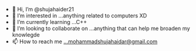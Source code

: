 - 👋 Hi, I’m @shujahaider21
- 👀 I’m interested in ...anything related to computers XD
- 🌱 I’m currently learning ...C++
- 💞️ I’m looking to collaborate on ...anything that can help me broaden my knowlegde 
- 📫 How to reach me ...mohammadshujahaidar@gmail.com

<!---
shujahaider21/shujahaider21 is a ✨ special ✨ repository because its `README.md` (this file) appears on your GitHub profile.
You can click the Preview link to take a look at your changes.
--->
